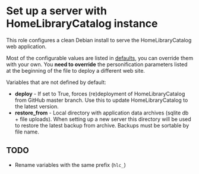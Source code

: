 # Set up a server with HomeLibraryCatalog instance

This role configures a clean Debian install to serve the HomeLibraryCatalog web
application.

Most of the configurable values are listed in [defaults](defaults/main.yml), you
can override them with your own. You **need to override** the personification
parameters listed at the beginning of the file to deploy a different web site.

Variables that are not defined by default:

- **deploy** -
  If set to True, forces (re)deployment of HomeLibraryCatalog from GitHub master
  branch. Use this to update HomeLibraryCatalog to the latest version.
- **restore_from** -
  Local directory with application data archives (sqlite db + file uploads).
  When setting up a new server this directory will be used to restore the latest
  backup from archive. Backups must be sortable by file name.


## TODO

- Rename variables with the same prefix (`hlc_`)
